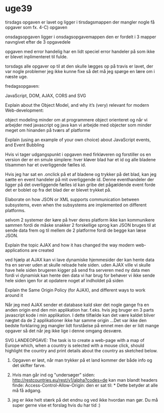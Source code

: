 # uge39
tirsdags opgaven er lavet og ligger i tirsdagsmappen
der mangler nogle få opgaver som fx. 4-C) opgaven

onsdagsopgaven
ligger i onsdagsopgavemappen den er fordelt i 3 mapper navngivet efter de 3 opgavedele

opgaven med error handelig har en lidt speciel error handeler på som ikke er blevet inplimenteret til fulde.

torsdags
alle opgaver op til at den skulle lægges op på travis er lavet, der var nogle problemer jeg ikke kunne fixe så det må jeg spørge en lære om i næste uge.

fredagsopgaven:

JavaScript, DOM, AJAX, CORS and SVG

Explain about the Object Model, and why it’s (very) relevant for modern Web-development:

object modeling minder om at programmere object orienteret og når vi arbejder med javascript og java kan vi arbejde med objecter som minder meget om hinanden på tværs af platforme

Explain (using an example of your own choice) about JavaScript events, and Event Bubbling

Hvis vi tager udgangspunkt i opgaven med firkløveren og forstiller os en version der er en smule simplere:
hver kløver blad har et id og alle bladene tilsammen har et overliggende fælles id.

Hvis jeg har sat en .onclick på et af bladene og trykker på det blad,
kan jeg sætte en event handeler på mit overliggende id.
Denne eventhandeler der ligger på det overliggende fælles id kan gribe det pågældende event forde det er boblet op fra det blad der er blevet trykket på. 


Elaborate on how JSON or XML supports communication between subsystems, even when the subsystems are implemented on diﬀerent platforms.

selvom 2 systemer der køre på hver deres platform ikke kan kommunikere sammen fordi de måske snakker 2 forskellige sprog kan JSON bruges til at sende data frem og til mellem de 2 platforme fordi de begge kan læse JSON.

Explain the topic AJAX and how it has changed the way modern web-applications are created

ved hjælp at AJAX kan vi lave dynamiske hjemmesider der kan hente data fra en server uden at skulle reloade hele siden.
uden AJAX ville vi skulle have hele siden brugeren kigger på send fra serveren med ny data men fordi vi dynamisk kan hente den data vi har brug for behøver vi ikke sende hele siden igen for at opdatere noget af indholdet på siden

Explain the Same Origin Policy (for AJAX), and different ways to work around it

Når jeg med AJAX sender et database kald sker det nogle gange fra en anden origin end den min applikation har. f.eks. hvis jeg bruger en 3 parts javascript kode i min applikation. 
I dette tilfælde kan det være kaldet bliver nægtet da de 2 applikationer ikke har samme origin
...Det var ikke den bedste forklaring jeg mangler lidt forståelse på emnet men der er lidt mange opgaver så det når jeg ikke lige i denne omgang desvære.

SVG LANDEOPGAVE:
The task is to create a web-page with a map of Europe which, when a country is selected with a mouse click, should highlight the country and print details about the country as sketched below.

1. Opgaven er løst, når man trykker på et land kommer der både info og det skifter farve.

2. Hvis man går ind og "undersøger" siden: http://restcountries.eu/rest/v1/alpha?codes=de 
kan man blandt headers finde: Access-Control-Allow-Origin:
den er sat til: *
Dette betyder at alle må få adgang.

3. jeg er ikke helt stærk på det endnu og ved ikke hvordan man gør. Du må super gerne vise et forslag hvis du har tid :) 


